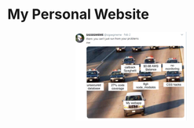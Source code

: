 # My Personal Website
<div align="center">
	<img src="./public/img/run.png" width="45%" alt="Loading...">
</div>
